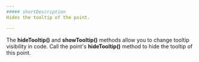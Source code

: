 ```yaml
---
##### shortDescription
Hides the tooltip of the point.

---
```

The **hideTooltip()** and **showTooltip()** methods allow you to change tooltip visibility in code. Call the point's **hideTooltip()** method to hide the tooltip of this point.
